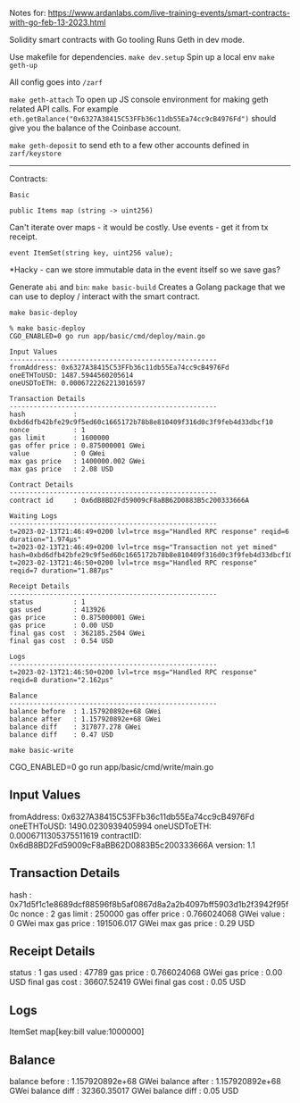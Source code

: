 Notes for: https://www.ardanlabs.com/live-training-events/smart-contracts-with-go-feb-13-2023.html

Solidity smart contracts with Go tooling
Runs Geth in dev mode.

Use makefile for dependencies.
`make dev.setup`
Spin up a local env
`make geth-up`

All config goes into `/zarf`

`make geth-attach`
To open up JS console environment for making geth related API calls. For example
`eth.getBalance("0x6327A38415C53FFb36c11db55Ea74cc9cB4976Fd")` should give you the balance of the Coinbase account.

`make geth-deposit` 
to send eth to a few other accounts defined in `zarf/keystore`

-------------

Contracts:

`Basic`

```
public Items map (string -> uint256)
```

Can't iterate over maps - it would be costly. 
Use events - get it from tx 
receipt. 

```
event ItemSet(string key, uint256 value);
```

*Hacky - can we store immutable data in the event itself so we  save gas?

Generate `abi` and `bin`:
`make basic-build`
Creates a Golang package that we can use to deploy / interact with the smart contract.

`make basic-deploy`

```
% make basic-deploy
CGO_ENABLED=0 go run app/basic/cmd/deploy/main.go

Input Values
----------------------------------------------------
fromAddress: 0x6327A38415C53FFb36c11db55Ea74cc9cB4976Fd
oneETHToUSD: 1487.5944560205614
oneUSDToETH: 0.0006722262213016597

Transaction Details
----------------------------------------------------
hash            : 0xbd6dfb42bfe29c9f5ed60c1665172b78b8e810409f316d0c3f9feb4d33dbcf10
nonce           : 1
gas limit       : 1600000
gas offer price : 0.875000001 GWei
value           : 0 GWei
max gas price   : 1400000.002 GWei
max gas price   : 2.08 USD

Contract Details
----------------------------------------------------
contract id     : 0x6dB8BD2Fd59009cF8aBB62D0883B5c200333666A

Waiting Logs
----------------------------------------------------
t=2023-02-13T21:46:49+0200 lvl=trce msg="Handled RPC response" reqid=6 duration="1.974µs"
t=2023-02-13T21:46:49+0200 lvl=trce msg="Transaction not yet mined" hash=0xbd6dfb42bfe29c9f5ed60c1665172b78b8e810409f316d0c3f9feb4d33dbcf10
t=2023-02-13T21:46:50+0200 lvl=trce msg="Handled RPC response"      reqid=7 duration="1.887µs"

Receipt Details
----------------------------------------------------
status          : 1
gas used        : 413926
gas price       : 0.875000001 GWei
gas price       : 0.00 USD
final gas cost  : 362185.2504 GWei
final gas cost  : 0.54 USD

Logs
----------------------------------------------------
t=2023-02-13T21:46:50+0200 lvl=trce msg="Handled RPC response"      reqid=8 duration="2.162µs"

Balance
----------------------------------------------------
balance before  : 1.157920892e+68 GWei
balance after   : 1.157920892e+68 GWei
balance diff    : 317077.278 GWei
balance diff    : 0.47 USD
```

`make basic-write`

CGO_ENABLED=0 go run app/basic/cmd/write/main.go

Input Values
----------------------------------------------------
fromAddress: 0x6327A38415C53FFb36c11db55Ea74cc9cB4976Fd
oneETHToUSD: 1490.0230939405994
oneUSDToETH: 0.0006711305375511619
contractID: 0x6dB8BD2Fd59009cF8aBB62D0883B5c200333666A
version: 1.1

Transaction Details
----------------------------------------------------
hash            : 0x71d5f1c1e8689dcf88596f8b5af0867d8a2a2b4097bff5903d1b2f3942f95f0c
nonce           : 2
gas limit       : 250000
gas offer price : 0.766024068 GWei
value           : 0 GWei
max gas price   : 191506.017 GWei
max gas price   : 0.29 USD

Receipt Details
----------------------------------------------------
status          : 1
gas used        : 47789
gas price       : 0.766024068 GWei
gas price       : 0.00 USD
final gas cost  : 36607.52419 GWei
final gas cost  : 0.05 USD

Logs
----------------------------------------------------
ItemSet
map[key:bill value:1000000]

Balance
----------------------------------------------------
balance before  : 1.157920892e+68 GWei
balance after   : 1.157920892e+68 GWei
balance diff    : 32360.35017 GWei
balance diff    : 0.05 USD
